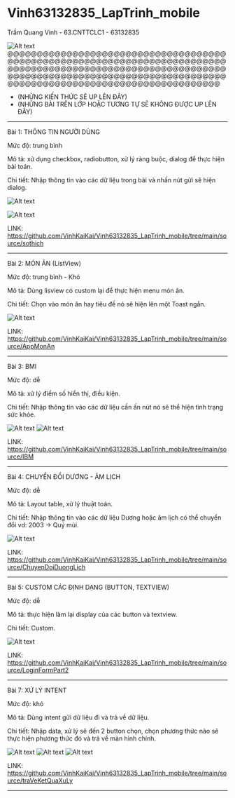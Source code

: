 # Vinh63132835_LapTrinh_mobile
Trầm Quang Vinh - 63.CNTTCLC1 - 63132835

![Alt text](image.png)
@@@@@@@@@@@@@@@@@@@@@@@@@@@@@@@@@@@@@@@@@@@@@@@@@@@@@@@@@@@@@@@@@@@@@@@@@@@@@@@@@@@@@@@@@@@@@@@@@@@@@@@@@@@@@@@@@@@@@@@@@@@@@@@@@@@@@@@@@@@@@@@@@@@@@@@@@@@@@@@@@@@@@@@@@@@@@@@@@@@@@@@@
- (NHỮNG KIẾN THỨC SẼ UP LÊN ĐÂY) 
- (NHỮNG BÀI TRÊN LỚP HOẶC TƯƠNG TỰ SẼ KHÔNG ĐƯỢC UP LÊN ĐÂY)
------------------------------------------------------------------------------------------------------------------------------------------------------------------------------------
Bài 1: THÔNG TIN NGƯỜI DÙNG

Mức độ: trung bình

Mô tả: xử dụng checkbox, radiobutton, xử lý ràng buộc, dialog để thực hiện bài toán.

Chi tiết: Nhập thông tin vào các dữ liệu trong bài và nhấn nút gửi sẽ hiện dialog.

![Alt text](image-1.png) 

![Alt text](image-2.png)

LINK: https://github.com/VinhKaiKai/Vinh63132835_LapTrinh_mobile/tree/main/source/sothich

------------------------------------------------------------------------------------------------------------------------------------------------------------------------------------
Bài 2: MÓN ĂN (ListView)

Mức độ: trung bình - Khó

Mô tả: Dùng lisview có custom lại để thực hiện menu món ăn.

Chi tiết: Chọn vào món ăn hay tiêu đề nó sẽ hiện lên một Toast ngắn.

![Alt text](image-3.png)

LINK: https://github.com/VinhKaiKai/Vinh63132835_LapTrinh_mobile/tree/main/source/AppMonAn

------------------------------------------------------------------------------------------------------------------------------------------------------------------------------------
Bài 3: BMI

Mức độ: dễ

Mô tả: xử lý điểm số hiển thị, điều kiện.

Chi tiết: Nhập thông tin vào các dữ liệu cần ấn nút nó sẽ thể hiện tình trạng sức khỏe.

![Alt text](image-4.png) ![Alt text](image-5.png)

LINK: https://github.com/VinhKaiKai/Vinh63132835_LapTrinh_mobile/tree/main/source/IBM

------------------------------------------------------------------------------------------------------------------------------------------------------------------------------------

Bài 4: CHUYỂN ĐỔI DƯƠNG - ÂM LỊCH

Mức độ: dễ

Mô tả: Layout table, xử lý thuật toán.

Chi tiết: Nhập thông tin vào các dữ liệu Dương hoặc âm lịch có thể chuyển đổi vd: 2003 -> Quý mùi.

![Alt text](image-6.png)

LINK: https://github.com/VinhKaiKai/Vinh63132835_LapTrinh_mobile/tree/main/source/ChuyenDoiDuongLich

------------------------------------------------------------------------------------------------------------------------------------------------------------------------------------

Bài 5: CUSTOM CÁC ĐỊNH DẠNG (BUTTON, TEXTVIEW)

Mức độ: dễ

Mô tả: thực hiện làm lại display của các button và textview.

Chi tiết: Custom.

![Alt text](image-7.png)

LINK: https://github.com/VinhKaiKai/Vinh63132835_LapTrinh_mobile/tree/main/source/LoginFormPart2

------------------------------------------------------------------------------------------------------------------------------------------------------------------------------------

Bài 7: XỬ LÝ INTENT 

Mức độ: khó

Mô tả: Dùng intent gửi dữ liệu đi và trả về dữ liệu.

Chi tiết: Nhập data, xử lý sẽ đến 2 button chọn, chọn phương thức nào sẽ thực hiện phương thức đó và trả về màn hình chính.

![Alt text](image-8.png) ![Alt text](image-9.png) ![Alt text](image-10.png)

LINK: https://github.com/VinhKaiKai/Vinh63132835_LapTrinh_mobile/tree/main/source/traVeKetQuaXuLy

------------------------------------------------------------------------------------------------------------------------------------------------------------------------------------


